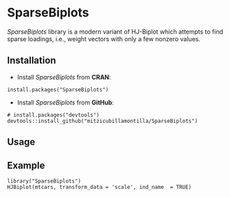 # SparseBiplots
*SparseBiplots* library is a modern variant of HJ-Biplot which attempts to find sparse loadings, i.e., weight vectors with only a few nonzero values. 

## Installation
* Install *SparseBiplots* from **CRAN**:
```{r}
install.packages("SparseBiplots")
```

* Install *SparseBiplots* from **GitHub**:
```{r}
# install.packages("devtools")
devtools::install_github("mitzicubillamontilla/SparseBiplots")
```

## Usage

## Example
```{r}
library("SparseBiplots")
HJBiplot(mtcars, transform_data = 'scale', ind_name  = TRUE)
```
